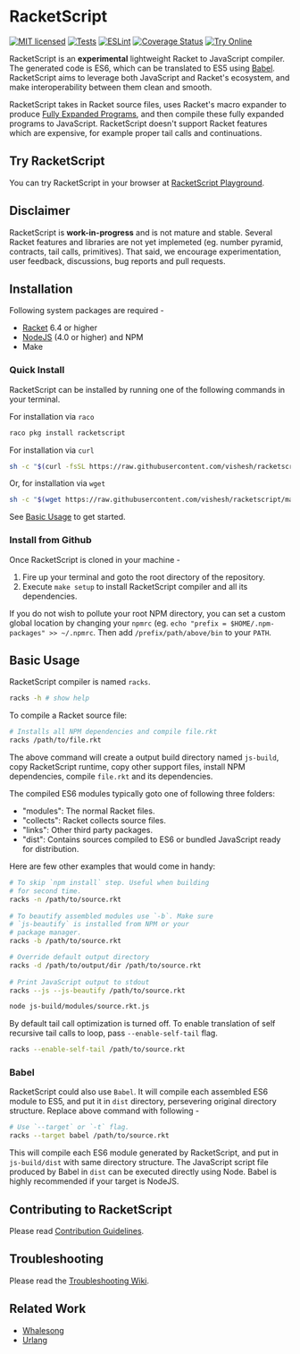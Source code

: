# RacketScript

[![MIT licensed](https://img.shields.io/badge/license-MIT-blue.svg)](COPYING.md)
[![Tests](https://github.com/vishesh/racketscript/actions/workflows/racket.yml/badge.svg)](https://github.com/vishesh/racketscript/actions/workflows/racket.yml)
[![ESLint](https://github.com/vishesh/racketscript/actions/workflows/node.js.yml/badge.svg)](https://github.com/vishesh/racketscript/actions/workflows/node.js.yml)
[![Coverage Status](https://codecov.io/gh/vishesh/racketscript/coverage.svg?branch=master)](https://codecov.io/gh/vishesh/racketscript?branch=master)
[![Try Online](https://img.shields.io/badge/try_it-online!-ff9900.svg)](http://161.35.54.145:8080/)

RacketScript is an **experimental** lightweight Racket to JavaScript compiler.
The generated code is ES6, which can be translated to ES5 using
[Babel](https://babeljs.io/). RacketScript aims to leverage both JavaScript and
Racket's ecosystem, and make interoperability between them clean and smooth.

RacketScript takes in Racket source files, uses Racket's macro
expander to
produce
[Fully Expanded Programs](https://docs.racket-lang.org/reference/syntax-model.html#%28part._fully-expanded%29),
and then compile these fully expanded programs to
JavaScript. RacketScript doesn't support Racket features which are
expensive, for example proper tail calls and continuations.

## Try RacketScript

You can try RacketScript in your browser
at [RacketScript Playground](http://161.35.54.145:8080/).

## Disclaimer

RacketScript is **work-in-progress** and is not mature and stable.
Several Racket features and libraries are not yet implemeted
(eg. number pyramid, contracts, tail calls, primitives). That said,
we encourage experimentation, user feedback, discussions, bug reports
and pull requests.

## Installation

Following system packages are required -

- [Racket](http://www.racket-lang.org/) 6.4 or higher
- [NodeJS](https://nodejs.org/) (4.0 or higher) and NPM
- Make

### Quick Install

RacketScript can be installed by running one of the following commands
in your terminal.

For installation via `raco`

```sh
raco pkg install racketscript
```

For installation via `curl`

```sh
sh -c "$(curl -fsSL https://raw.githubusercontent.com/vishesh/racketscript/master/install.sh)"
```

Or, for installation via `wget`

```sh
sh -c "$(wget https://raw.githubusercontent.com/vishesh/racketscript/master/install.sh -O -)"
```

See [Basic Usage](#basic-usage) to get started.

### Install from Github

Once RacketScript is cloned in your machine -

1. Fire up your terminal and goto the root directory of the
   repository.
2. Execute `make setup` to install RacketScript compiler and all its
   dependencies.

If you do not wish to pollute your root NPM directory, you can set a
custom global location by changing your `npmrc` (eg.  `echo "prefix =
$HOME/.npm-packages" >> ~/.npmrc`. Then add `/prefix/path/above/bin`
to your `PATH`.

## Basic Usage

RacketScript compiler is named `racks`. 

```sh
racks -h # show help
```
	
To compile a Racket source file:

```sh
# Installs all NPM dependencies and compile file.rkt
racks /path/to/file.rkt
```
	
The above command will create a output build directory named
`js-build`, copy RacketScript runtime, copy other support files,
install NPM dependencies, compile `file.rkt` and its dependencies.

The compiled ES6 modules typically goto one of following three
folders:

- "modules": The normal Racket files.
- "collects": Racket collects source files.
- "links": Other third party packages.
- "dist": Contains sources compiled to ES6 or bundled JavaScript ready
  for distribution.

Here are few other examples that would come in handy:

```sh
# To skip `npm install` step. Useful when building
# for second time.
racks -n /path/to/source.rkt
	
# To beautify assembled modules use `-b`. Make sure
# `js-beautify` is installed from NPM or your
# package manager.
racks -b /path/to/source.rkt

# Override default output directory
racks -d /path/to/output/dir /path/to/source.rkt
	
# Print JavaScript output to stdout
racks --js --js-beautify /path/to/source.rkt

node js-build/modules/source.rkt.js
```
		
By default tail call optimization is turned off. To enable translation
of self recursive tail calls to loop, pass `--enable-self-tail` flag.

```sh
racks --enable-self-tail /path/to/source.rkt
```
### Babel

RacketScript could also use `Babel`. It will compile each assembled ES6
module to ES5, and put it in `dist` directory, persevering original
directory structure. Replace above command with following -

```sh
# Use `--target` or `-t` flag.
racks --target babel /path/to/source.rkt
```

This will compile each ES6 module generated by RacketScript, and put
in `js-build/dist` with same directory structure. The JavaScript
script file produced by Babel in `dist` can be executed directly using
Node. Babel is highly recommended if your target is NodeJS.

## Contributing to RacketScript

Please read [Contribution Guidelines](CONTRIBUTING.md).

## Troubleshooting

Please read the [Troubleshooting Wiki](https://github.com/vishesh/racketscript/wiki/Troubleshooting).

## Related Work

- [Whalesong](https://github.com/soegaard/whalesong)
- [Urlang](https://github.com/soegaard/urlang)
